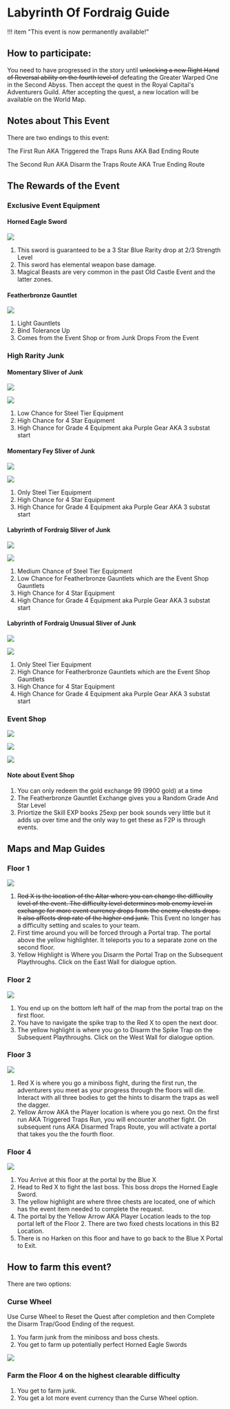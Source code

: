 # Labyrinth Of Fordraig Guide

!!! item "This event is now permanently available!"

## How to participate:
You need to have progressed in the story until <s> unlocking a new Right Hand of Reversal ability on the fourth level of</s> defeating the Greater Warped One in the Second Abyss. Then accept the quest in the Royal Capital's Adventurers Guild. After accepting the quest, a new location will be available on the World Map.

## Notes about This Event
There are two endings to this event:

The First Run AKA Triggered the Traps Runs AKA Bad Ending Route

The Second Run AKA Disarm the Traps Route AKA True Ending Route

## The Rewards of the Event

### Exclusive Event Equipment

#### Horned Eagle Sword
![](img/horned-eagle-sword.jpg)

1. This sword is guaranteed to be a 3 Star Blue Rarity drop at 2/3 Strength Level
2. This sword has elemental weapon base damage. 
3. Magical Beasts are very common in the past Old Castle Event and the latter zones.

#### Featherbronze Gauntlet
![](img/featherbronze-gaunlet.jpg)

1. Light Gauntlets
2. Bind Tolerance Up
3. Comes from the Event Shop or from Junk Drops From the Event

### High Rarity Junk

#### Momentary Sliver of Junk
![](img/momentary-sliver-of-junk.jpg)

![](img/momentary-sliver-of-junk-rates.jpg)

1. Low Chance for Steel Tier Equipment
2. High Chance for 4 Star Equipment
3. High Chance for Grade 4 Equipment aka Purple Gear AKA 3 substat start

#### Momentary Fey Sliver of Junk
![](img/momentary-fey-sliver-of-junk.jpg)

![](img/momentary-fey-sliver-of-junk-rates.jpg)

1. Only Steel Tier Equipment
2. High Chance for 4 Star Equipment
3. High Chance for Grade 4 Equipment aka Purple Gear AKA 3 substat start

#### Labyrinth of Fordraig Sliver of Junk
![](img/labyrinth-of-fordraig-sliver-of-junk.jpg)

![](img/labyrinth-of-fordraig-sliver-of-junk-rates.jpg)

1. Medium Chance of Steel Tier Equipment
2. Low Chance for Featherbronze Gauntlets which are the Event Shop Gauntlets
3. High Chance for 4 Star Equipment
4. High Chance for Grade 4 Equipment aka Purple Gear AKA 3 substat start

#### Labyrinth of Fordraig Unusual Sliver of Junk
![](img/labyrinth-of-fordraig-unusual-sliver-of-junk.jpg)

![](img/labyrinth-of-fordraig-unusual-sliver-of-junk-rates.jpg)

1. Only Steel Tier Equipment
2. High Chance for Featherbronze Gauntlets which are the Event Shop Gauntlets
3. High Chance for 4 Star Equipment
4. High Chance for Grade 4 Equipment aka Purple Gear AKA 3 substat start

### Event Shop
![](img/labyrinth-of-fordraig-event-shop-1.jpg)

![](img/labyrinth-of-fordraig-event-shop-2.jpg)

![](img/labyrinth-of-fordraig-event-shop-3.jpg)

#### Note about Event Shop
1. You can only redeem the gold exchange 99 (9900 gold) at a time
2. The Featherbronze Gauntlet Exchange gives you a Random Grade And Star Level
3. Priortize the Skill EXP books 25exp per book sounds very little but it adds up over time and the only way to get these as F2P is through events.

## Maps and Map Guides

### Floor 1

![](img/labyrinthB1.jpg)

1. ~~Red X is the location of the Altar where you can change the difficulty level of the event. The difficulty level determines mob enemy level in exchange for more event currency drops from the enemy chests drops. It also affects drop rate of the higher end junk.~~ This Event no longer has a difficulty setting and scales to your team.
2. First time around you will be forced through a Portal trap. The portal above the yellow highlighter. It teleports you to a separate zone on the second floor. 
3. Yellow Highlight is Where you Disarm the Portal Trap on the Subsequent Playthroughs. Click on the East Wall for dialogue option.

### Floor 2

![](img/labyrinthB2.jpg)

1. You end up on the bottom left half of the map from the portal trap on the first floor.
2. You have to navigate the spike trap to the Red X to open the next door. 
3. The yellow highlight is where you go to Disarm the Spike Trap on the Subsequent Playthroughs. Click on the West Wall for dialogue option.

### Floor 3

![](img/labyrinthB3.jpg)

1. Red X is where you go a miniboss fight, during the first run, the adventurers you meet as your progress through the floors will die. Interact with all three bodies to get the hints to disarm the traps as well the dagger.
2. Yellow Arrow AKA the Player location is where you go next. On the first run AKA Triggered Traps Run, you will encounter another fight. On subsequent runs AKA Disarmed Traps Route, you will activate a portal that takes you the the fourth floor.

### Floor 4

![](img/labyrinthB4.jpg)

1. You Arrive at this floor at the portal by the Blue X
2. Head to Red X to fight the last boss. This boss drops the Horned Eagle Sword.
3. The yellow highlight are where three chests are located, one of which has the event item needed to complete the request.
4. The portal by the Yellow Arrow AKA Player Location leads to the top portal left of the Floor 2. There are two fixed chests locations in this B2 Location.
5. There is no Harken on this floor and have to go back to the Blue X Portal to Exit.

## How to farm this event?
There are two options:

### Curse Wheel
Use Curse Wheel to Reset the Quest after completion and then Complete the Disarm Trap/Good Ending of the request.

1. You farm junk from the miniboss and boss chests.
2. You get to farm up potentially perfect Horned Eagle Swords

![](img/good-horned-eagle-sword.jpg)

### Farm the Floor 4 on the highest clearable difficulty
1. You get to farm junk.
2. You get a lot more event currency than the Curse Wheel option.
